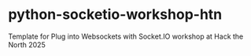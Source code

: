 # python-socketio-workshop-htn
Template for Plug into Websockets with Socket.IO workshop at Hack the North 2025
